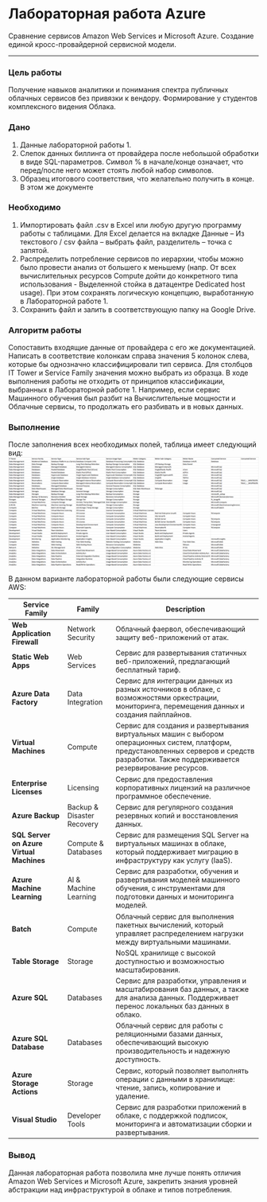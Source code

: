 # Лабораторная работа Azure

Сравнение сервисов Amazon Web Services и Microsoft Azure. Создание единой кросс-провайдерной сервисной модели.

---

### Цель работы
Получение навыков аналитики и понимания спектра публичных облачных сервисов без привязки к вендору. Формирование у студентов комплексного видения Облака. 

### Дано 
1. Данные лабораторной работы 1.
2. Слепок данных биллинга от провайдера после небольшой обработки в виде SQL-параметров. Символ % в начале/конце означает, что перед/после него может стоять любой набор символов.
3. Образец итогового соответствия, что желательно получить в конце. В этом же документе

### Необходимо 
1. Импортировать файл .csv в Excel или любую другую программу работы с таблицами. Для Excel делается на вкладке Данные – Из текстового / csv файла – выбрать файл, разделитель – точка с запятой.
2. Распределить потребление сервисов по иерархии, чтобы можно было провести анализ от большего к меньшему (напр. От всех вычислительных ресурсов Compute дойти до конкретного типа использования - Выделенной стойка в датацентре Dedicated host usage). При этом сохранять логическую концепцию, выработанную в Лабораторной работе 1.
3. Сохранить файл и залить в соответствующую папку на Google Drive.

### Алгоритм работы
Сопоставить входящие данные от провайдера с его же документацией. Написать в соответствие колонкам справа значения 5 колонок слева, которые бы однозначно классифицировали тип сервиса. Для столбцов IT Tower и Service Family значения можно выбрать из образца. В ходе выполнения работы не отходить от принципов классификации, выбранных в Лабораторной работе 1. Например, если сервис Машинного обучения был разбит на Вычислительные мощности и Облачные сервисы, то продолжать его разбивать и в новых данных.

### Выполнение
После заполнения всех необходимых полей, таблица имеет следующий вид:
![](./images/filled.png)

В данном варианте лабораторной работы были следующие сервисы AWS:

| **Service Family**                       | **Family**                      | **Description**                                                                                                                                      |
|------------------------------------------|---------------------------------|------------------------------------------------------------------------------------------------------------------------------------------------------|
| **Web Application Firewall**             | Network Security                | Облачный фаервол, обеспечивающий защиту веб-приложений от атак.                                                                                      |
| **Static Web Apps**                      | Web Services                    | Сервис для развертывания статичных веб-приложений, предлагающий бесплатный тариф.                                                                    |
| **Azure Data Factory**                   | Data Integration                | Сервис для интеграции данных из разных источников в облаке, с возможностями оркестрации, мониторинга, перемещения данных и создания пайплайнов.    |
| **Virtual Machines**                     | Compute                         | Сервис для создания и развертывания виртуальных машин с выбором операционных систем, платформ, предустановленных серверов и средств разработки. Также поддерживается резервирование ресурсов. |
| **Enterprise Licenses**                  | Licensing                       | Сервис для предоставления корпоративных лицензий на различное программное обеспечение.                                                            |
| **Azure Backup**                         | Backup & Disaster Recovery      | Сервис для регулярного создания резервных копий и восстановления данных.                                                                            |
| **SQL Server on Azure Virtual Machines** | Compute & Databases           | Сервис для размещения SQL Server на виртуальных машинах в облаке, который поддерживает миграцию в инфраструктуру как услугу (IaaS).                 |
| **Azure Machine Learning**               | AI & Machine Learning           | Сервис для разработки, обучения и развертывания моделей машинного обучения, с инструментами для подготовки данных и мониторинга моделей.            |
| **Batch**                                | Compute                         | Облачный сервис для выполнения пакетных вычислений, который управляет распределением нагрузки между виртуальными машинами.                         |
| **Table Storage**                        | Storage                         | NoSQL хранилище с высокой доступностью и возможностью масштабирования.                                                                               |
| **Azure SQL**                            | Databases                       | Сервис для разработки, управления и масштабирования баз данных, а также для анализа данных. Поддерживает перенос локальных баз данных в облако.    |
| **Azure SQL Database**                   | Databases                       | Облачный сервис для работы с реляционными базами данных, обеспечивающий высокую производительность и надежную доступность.                          |
| **Azure Storage Actions**                | Storage                         | Сервис, который позволяет выполнять операции с данными в хранилище: чтение, запись, копирование и удаление.                                         |
| **Visual Studio**                        | Developer Tools                 | Сервис для разработки приложений в облаке, с поддержкой подписок, мониторинга и автоматизации сборки и развертывания.                               |

### Вывод
Данная лабораторная работа позволила мне лучше понять отличия Amazon Web Services и Microsoft Azure, закрепить знания уровней абстракции над инфраструктурой в облаке и типов потребления.
    